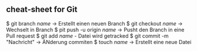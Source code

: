 ## cheat-sheet for Git

 $ git branch *name* -> Erstellt einen neuen Branch
 $ git checkout *name* -> Wechselt in Branch
 $ pit push -u origin *name* -> Pusht den Branch in eine Pull request
 $ git add *name* - Datei wird getracked
 $ git commit -m "Nachricht" -> ÄNderung commiten
 $ touch *name* -> Erstellt eine neue Datei

